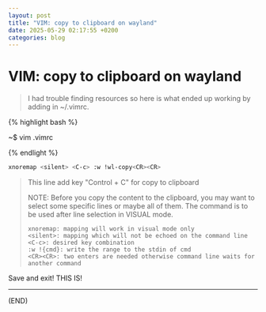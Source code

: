 ```yaml
---
layout: post
title: "VIM: copy to clipboard on wayland"
date: 2025-05-29 02:17:55 +0200
categories: blog
---
```


# VIM: copy to clipboard on wayland

> I had trouble finding resources so here is what ended up working by adding in ~/.vimrc.

{% highlight bash %}

~$ vim .vimrc

{% endlight %}

```bash
xnoremap <silent> <C-c> :w !wl-copy<CR><CR>
```

> This line add key "Control + C" for copy to clipboard 
>
> NOTE: Before you copy the content to the clipboard, you may want to select some specific lines or maybe all of them. The command is to be used after line selection in VISUAL mode.
>
>     xnoremap: mapping will work in visual mode only
>     <silent>: mapping which will not be echoed on the command line
>     <C-c>: desired key combination
>     :w !{cmd}: write the range to the stdin of cmd
>     <CR><CR>: two enters are needed otherwise command line waits for another command

Save and exit! THIS IS! 

---

(END)
